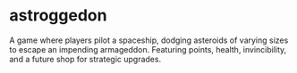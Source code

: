 # astroggedon
A game where players pilot a spaceship, dodging asteroids of varying sizes to escape an impending armageddon. Featuring points, health, invincibility, and a future shop for strategic upgrades.
